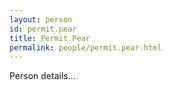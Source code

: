 ```yaml
---
layout: person
id: permit.pear
title: Permit Pear
permalink: people/permit.pear.html
---
```


Person details...